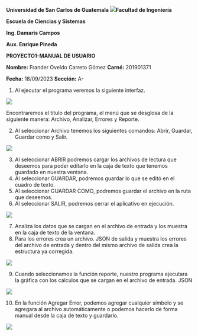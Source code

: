 ﻿**Universidad de San Carlos de Guatemala   ![](Aspose.Words.900c0852-7e14-44f0-9a96-c186eba9e59c.001.png)Facultad de Ingeniería**  

**Escuela de Ciencias y Sistemas**  

**Ing. Damaris Campos**  

**Aux. Enrique Pineda**  

**PROYECTO1-MANUAL DE USUARIO** 

**Nombre:** Frander Oveldo Carreto  Gómez **Carné:** 201901371 

**Fecha:** 18/09/2023 **Sección:** A- 

1. Al ejecutar el programa veremos la siguiente interfaz.  

![](Aspose.Words.900c0852-7e14-44f0-9a96-c186eba9e59c.002.png)

Encontraremos el título del programa, el menú que se desglosa de la siguiente manera: Archivo, Analizar, Errores y Reporte. 

2. Al seleccionar Archivo tenemos los siguientes comandos: Abrir, Guardar, Guardar como y Salir. 

![](Aspose.Words.900c0852-7e14-44f0-9a96-c186eba9e59c.003.png)

3. Al seleccionar ABRIR podremos cargar los archivos de lectura que deseemos para poder editarlo en la caja de texto que tenemos guardado en nuestra ventana. 
3. Al seleccionar GUARDAR, podremos guardar lo que se editó en el cuadro de texto. 
3. Al seleccionar GUARDAR COMO, podremos guardar el archivo en la ruta que deseemos. 
3. Al seleccionar SALIR, podremos cerrar el aplicativo en ejecución.  

![](Aspose.Words.900c0852-7e14-44f0-9a96-c186eba9e59c.004.png)

7. Analiza los datos que se cargan en el archivo de entrada y los muestra en la caja de texto de la ventana. 
7. Para los errores crea un archivo. JSON de salida y muestra los errores del archivo de entrada y dentro del mismo archivo de salida crea la estructura ya corregida.  

![](Aspose.Words.900c0852-7e14-44f0-9a96-c186eba9e59c.005.png)

9. Cuando seleccionamos la función reporte, nuestro programa ejecutara la gráfica con los cálculos que se cargan en el archivo de entrada. JSON 

![](Aspose.Words.900c0852-7e14-44f0-9a96-c186eba9e59c.006.png)

10. En la función Agregar Error, podemos agregar cualquier símbolo y se agregara al archivo automáticamente o podemos hacerlo de forma manual desde la caja de texto y guardarlo. 

![](Aspose.Words.900c0852-7e14-44f0-9a96-c186eba9e59c.007.png)
